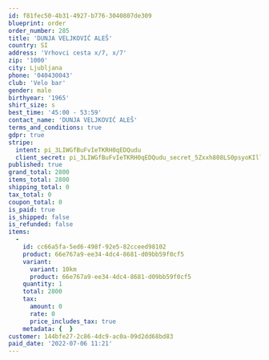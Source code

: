 ```yaml
---
id: f81fec50-4b31-4927-b776-3040807de309
blueprint: order
order_number: 285
title: 'DUNJA VELJKOVIĆ ALEŠ'
country: SI
address: 'Vrhovci cesta x/7, x/7'
zip: '1000'
city: Ljubljana
phone: '040430043'
club: 'Velo bar'
gender: male
birthyear: '1965'
shirt_size: s
best_time: '45:00 - 53:59'
contact_name: 'DUNJA VELJKOVIĆ ALEŠ'
terms_and_conditions: true
gdpr: true
stripe:
  intent: pi_3LIWGfBuFvIeTKRH0qEDQudu
  client_secret: pi_3LIWGfBuFvIeTKRH0qEDQudu_secret_5Zxxh808LS0psyoKIll9ejkvi
published: true
grand_total: 2800
items_total: 2800
shipping_total: 0
tax_total: 0
coupon_total: 0
is_paid: true
is_shipped: false
is_refunded: false
items:
  -
    id: cc66a5fa-5ed6-498f-92e5-82cceed98102
    product: 66e767a9-ee34-4dc4-8681-d09bb59f0cf5
    variant:
      variant: 10km
      product: 66e767a9-ee34-4dc4-8681-d09bb59f0cf5
    quantity: 1
    total: 2800
    tax:
      amount: 0
      rate: 0
      price_includes_tax: true
    metadata: {  }
customer: 144bfe27-2c86-4dc9-ac0a-09d2dd68bd83
paid_date: '2022-07-06 11:21'
---
```

